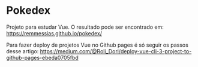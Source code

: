 # Pokedex

Projeto para estudar Vue. O resultado pode ser encontrado em: https://remmessias.github.io/pokedex/

Para fazer deploy de projetos Vue no Github pages é só seguir os passos desse artigo: https://medium.com/@Roli_Dori/deploy-vue-cli-3-project-to-github-pages-ebeda0705fbd

